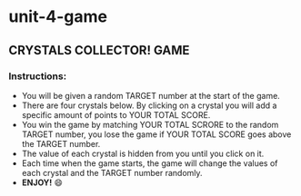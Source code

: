 # unit-4-game

## **CRYSTALS COLLECTOR! GAME**

### Instructions:
* You will be given a random TARGET number at the start of the game.
* There are four crystals below. By clicking on a crystal you will add a specific amount of points to YOUR TOTAL SCORE.
* You win the game by matching YOUR TOTAL SCRORE to the random TARGET number, you lose the game if YOUR TOTAL SCORE goes above the TARGET number.
* The value of each crystal is hidden from you until you click on it.
* Each time when the game starts, the game will change the values of each crystal and the TARGET number randomly.
* **ENJOY!** :smile:
